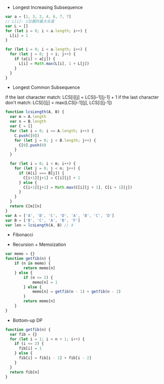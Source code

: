
- Longest Increasing Subsequence

```js
var a = [1, 3, 2, 4, 6, 7, 7]
// L[i]: i位置的最大长度
var L = []
for (let i = 0; i < a.length; i++) {
  L[i] = 1
}

for (let i = 0; i < a.length; i++) {
  for (let j = 0; j < i; j++) {
    if (a[i] > a[j]) {
      L[i] = Math.max(L[i], 1 + L[j])
    }
  }
}

```

- Longest Common Subsequence

if the last character match:
  LCS[i][j] = LCS[i-1][j-1] + 1
if the last character don't match:
  LCS[i][j] = max(LCS[i-1][j], LCS[i][j-1])

```js
function lcsLength(A, B) {
  var m = A.length
  var n = B.length
  var C = []
  for (let i = 0; i <= A.length; i++) {
    C.push([0])
    for (let j = 0; j < B.length; j++) {
      C[0].push(0)
    }
  }

  for (let i = 0; i < m; i++) {
    for (let j = 0; j < n; j++) {
      if (A[i] === B[j]) {
        C[i+1][j+1] = C[i][j] + 1
      } else {
        C[i+1][j+1] = Math.max(C[i][j + 1], C[i + 1][j])
      }
    }
  }
  return C[m][n]
}
var A = ['A', 'B', 'C', 'D', 'A', 'B', 'C', 'D']
var B = ['B', 'C', 'A', 'B', 'F']
var len = lcsLength(A, B) // 4
```


- Fibonacci
 * Recursion + Memoization  

```js
var memo = {}
function getfib(n) {
	if (n in memo) {
		return memo[n]
	} else {
		if (n <= 2) {
			memo[n] = 1
		} else {
			memo[n] = getfib(n - 1) + getfib(n - 2)
		}
		return memo[n]
	}
}
```

 * Bottom-up DP

```js
function getfib(n) {
  var fib = {}
  for (let i = 1; i < n + 1; i++) {
    if (i <= 2) {
      fib[i] = 1
    } else {
      fib[i] = fib[i - 1] + fib[i - 2]
    }
  }
  return fib[n]
}
```
